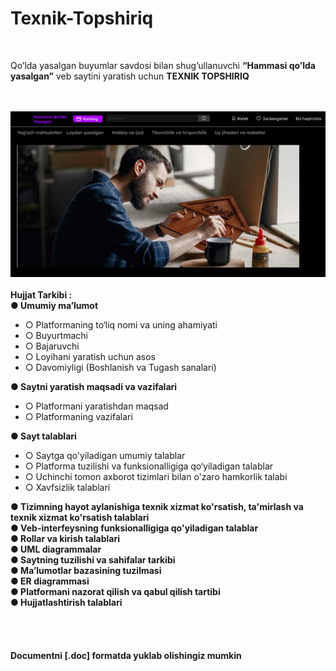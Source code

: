 # Texnik-Topshiriq

<br>
<p>Qo’lda yasalgan buyumlar savdosi bilan shug’ullanuvchi <strong>“Hammasi qo’lda yasalgan”</strong> veb saytini yaratish uchun <strong>TEXNIK TOPSHIRIQ</strong></p><br><br>
<img src="rasm.png" alt="sayt rasmi" ><br><br>
<strong text-center >Hujjat Tarkibi :</strong><br>
<strong>●	Umumiy ma’lumot</strong><br>
<ul>
<li>○	Platformaning to‘liq nomi va uning ahamiyati</li>
<li>○	Buyurtmachi</li>
<li>○	Bajaruvchi</li>
<li>○	Loyihani yaratish uchun asos</li>
<li>○	Davomiyligi (Boshlanish va Tugash sanalari)</li>
</ul>
<strong>●	Saytni yaratish maqsadi va vazifalari</strong>
<ul>
<li>○	Platformani yaratishdan maqsad</li>
<li>○	Platformaning vazifalari</li>
</ul>
<strong>●	Sayt talablari</strong>
<ul>
<li>○	Saytga qo'yiladigan umumiy talablar</li>
<li>○	Platforma tuzilishi va funksionalligiga qo‘yiladigan talablar</li>
<li>○	Uchinchi tomon axborot tizimlari bilan o'zaro hamkorlik talabi</li>
<li>○	Xavfsizlik talablari</li>
</ul>
<strong>●	Tizimning hayot aylanishiga texnik xizmat ko'rsatish, ta'mirlash va texnik xizmat ko'rsatish talablari</strong><br>
<strong>●	Veb-interfeysning funksionalligiga qo'yiladigan talablar</strong><br>
<strong>●	Rollar va kirish talablari</strong><br>
<strong>●	UML diagrammalar</strong><br>
<strong>●	Saytning tuzilishi va sahifalar tarkibi</strong> <br>
<strong>●	Ma’lumotlar bazasining tuzilmasi</strong><br>
<strong>●	ER diagrammasi</strong><br>
<strong>●	Platformani nazorat qilish va qabul qilish tartibi</strong> <br>
<strong>●	Hujjatlashtirish talablari</strong><br>
<br><br><br><br>
<strong>Documentni [.doc] formatda yuklab olishingiz mumkin</strong>

